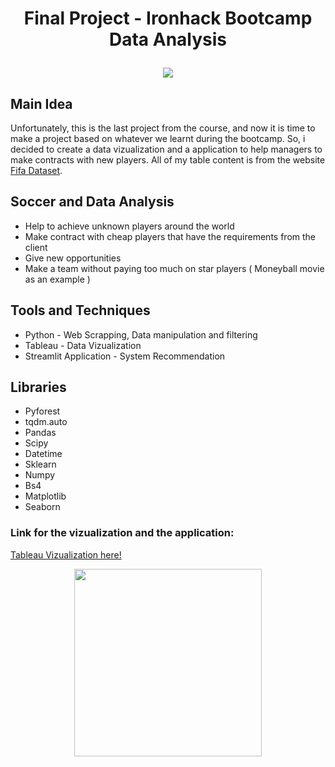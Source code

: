 # <p align="center">Final Project - Ironhack Bootcamp Data Analysis</p> 

<p align="center">
  <img src="https://cdnimpuls.com/gazeta-shqip.com/media3/-382-209-5fcffe09a478e.jpg" />
</p>

## Main Idea
Unfortunately, this is the last project from the course, and now it is time to make a project based on whatever we learnt during the bootcamp. So, i decided to create a data vizualization and a application to help managers to make contracts with new players. All of my table content is from the website [Fifa Dataset](https://sofifa.com/players).

## Soccer and Data Analysis

* Help to achieve unknown players around the world
* Make contract with cheap players that have the requirements from the client
* Give new opportunities
* Make a team without paying too much on star players ( Moneyball movie as an example ) 

## Tools and Techniques 

* Python - Web Scrapping, Data manipulation and filtering  
* Tableau - Data Vizualization 
* Streamlit Application - System Recommendation 

## Libraries

* Pyforest
* tqdm.auto
* Pandas 
* Scipy
* Datetime
* Sklearn
* Numpy
* Bs4
* Matplotlib
* Seaborn

### Link for the vizualization and the application:
 [Tableau Vizualization here!](https://public.tableau.com/profile/eduardo2842#!/vizhome/FinalProjectFIFA_16213691735370/FIFAPlayers?publish=yes)


<p align="center">
  <img width="300" src="https://user-images.githubusercontent.com/80002453/119061175-1f8f5c80-b9aa-11eb-8db6-5de05ee20f7c.png">
</p>
